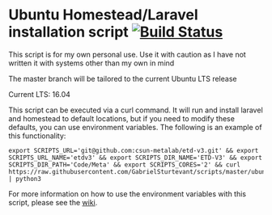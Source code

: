 # Ubuntu Homestead/Laravel  installation script [![Build Status](https://travis-ci.org/GabrielSturtevant/homestead_installer.svg?branch=master)](https://travis-ci.org/GabrielSturtevant/homestead_installer)

This script is for my own personal use. Use it with caution as I have not written it with systems other than my own in mind

The master branch will be tailored to the current Ubuntu LTS release

Current LTS: 16.04


This script can be executed via a curl command. It will run and install laravel and homestead to default locations, but if you need to modify these defaults, you can use environment variables. The following is an example of this functionality:
```
export SCRIPTS_URL='git@github.com:csun-metalab/etd-v3.git' && export SCRIPTS_URL_NAME='etdv3' && export SCRIPTS_DIR_NAME='ETD-V3' && export SCRIPTS_DIR_PATH='Code/Meta' && export SCRIPTS_CORES='2' && curl https://raw.githubusercontent.com/GabrielSturtevant/scripts/master/ubuntuHomestead.py | python3
```

For more information on how to use the environment variables with this script, please see the [wiki](https://github.com/GabrielSturtevant/homestead_installer/wiki/Environment-Variables).
